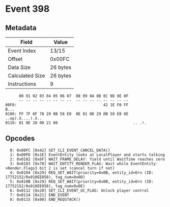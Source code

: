 # Event 398

## Metadata

| Field           | Value    |
|-----------------|----------|
| Event Index     | 13/15    |
| Offset          | 0x00FC   |
| Data Size       | 26 bytes |
| Calculated Size | 26 bytes |
| Instructions    | 9        |

```
      00 01 02 03 04 05 06 07  08 09 0A 0B 0C 0D 0E 0F
      -- -- -- -- -- -- -- --  -- -- -- -- -- -- -- --
00F0:                                      42 1E F0 FF              B...
0100: FF 7F 6F 70 29 0B 58 E0  0E 01 0D 29 0B 58 E0 0E  ..op).X....).X..
0110: 01 0E 20 00 21 00                                 .. .!.          
```

## Opcodes

```
  0: 0x00FC [0x42] SET_CLI_EVENT_CANCEL_DATA()
  1: 0x00FD [0x1E] EventEntity looks at LocalPlayer and starts talking
  2: 0x0102 [0x6F] WAIT_FRAME_DELAY: Yield until WaitTime reaches zero
  3: 0x0103 [0x70] WAIT_ENTITY_RENDER_FLAG: Wait while EventEntity->Render.Flags3 bit 2 is set (cancel turn if not)
  4: 0x0104 [0x29] REQ_SET_WAIT(priority=0x0B, entity_id=Orn (ID: 17752152/0x010EE058), tag_num=0x0D)
  5: 0x010B [0x29] REQ_SET_WAIT(priority=0x0B, entity_id=Orn (ID: 17752152/0x010EE058), tag_num=0x0E)
  6: 0x0112 [0x20] SET_CLI_EVENT_UC_FLAG: Unlock player control
  7: 0x0114 [0x21] END_EVENT
  8: 0x0115 [0x00] END_REQSTACK()
```
